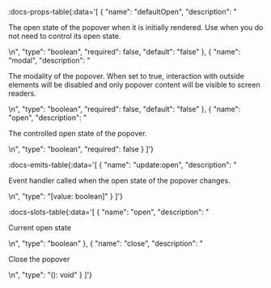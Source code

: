 <!-- This file was automatic generated. Do not edit it manually -->

:docs-props-table{:data='[
  {
    "name": "defaultOpen",
    "description": "<p>The open state of the popover when it is initially rendered. Use when you do not need to control its open state.</p>\n",
    "type": "boolean",
    "required": false,
    "default": "false"
  },
  {
    "name": "modal",
    "description": "<p>The modality of the popover. When set to true, interaction with outside elements will be disabled and only popover content will be visible to screen readers.</p>\n",
    "type": "boolean",
    "required": false,
    "default": "false"
  },
  {
    "name": "open",
    "description": "<p>The controlled open state of the popover.</p>\n",
    "type": "boolean",
    "required": false
  }
]'} 

:docs-emits-table{:data='[
  {
    "name": "update:open",
    "description": "<p>Event handler called when the open state of the popover changes.</p>\n",
    "type": "[value: boolean]"
  }
]'} 

:docs-slots-table{:data='[
  {
    "name": "open",
    "description": "<p>Current open state</p>\n",
    "type": "boolean"
  },
  {
    "name": "close",
    "description": "<p>Close the popover</p>\n",
    "type": "(): void"
  }
]'} 
